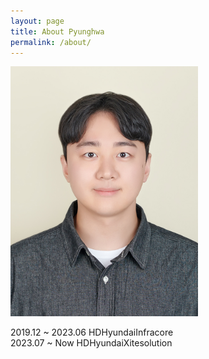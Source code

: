 ```yaml
---
layout: page
title: About Pyunghwa
permalink: /about/
---
```


<img src="/assets/images/PictureOfme.jpg" width="300"/>

2019.12 ~ 2023.06   HDHyundaiInfracore  
2023.07 ~ Now       HDHyundaiXitesolution  